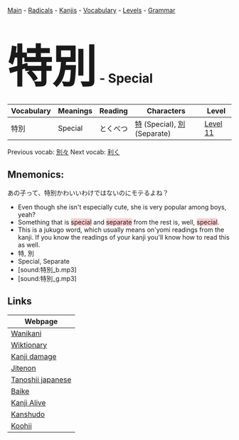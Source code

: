 <style> bigfont {font-size: 100px}</style>
[Main](../README.md) -
[Radicals](../radicals.md) -
[Kanjis](../kanjis.md) -
[Vocabulary](../vocabulary.md) -
[Levels](../levels.md) -
[Grammar](../grammar.md)
# <bigfont> 特別</bigfont> - Special 

| Vocabulary | Meanings | Reading | Characters | Level |
| --- | --- | --- | --- | --- |
| 特別 | Special | とくべつ |  [特](../kanjis/特.md) (Special), [別](../kanjis/別.md) (Separate) | [Level 11](../levels/wk_level11.md) |

Previous vocab: [別々](別々.md) Next vocab: [利く](利く.md) 

## Mnemonics:
あの子って、特別かわいいわけではないのにモテるよね？
* Even though she isn't especially cute, she is very popular among boys, yeah?
* Something that is <span style="background-color:#ffcccb"> special</span> and <span style="background-color:#ffcccb"> separate</span> from the rest is, well, <span style="background-color:#ffcccb"> special</span>.
* This is a jukugo word, which usually means on'yomi readings from the kanji. If you know the readings of your kanji you'll know how to read this as well.
* 特, 別
* Special, Separate
* [sound:特別_b.mp3]
* [sound:特別_g.mp3]


## Links 

| Webpage |
| --- |
| [Wanikani          ](https://www.wanikani.com/kanji/特別) |
| [Wiktionary        ](https://en.wiktionary.org/wiki/特別) |
| [Kanji damage      ](http://www.kanjidamage.com/kanji/search?utf8=✓&q=特別) |
| [Jitenon           ](https://jitenon.com/kanji/特別) |
| [Tanoshii japanese ](https://www.tanoshiijapanese.com/dictionary/kanji.cfm?k=特別) |
| [Baike             ](https://baike.baidu.com/item/特別) |
| [Kanji Alive       ](https://app.kanjialive.com/特別) |
| [Kanshudo          ](https://www.kanshudo.com/searchmn?q=特別) |
| [Koohii            ](https://kanji.koohii.com/study/kanji/特別) |
